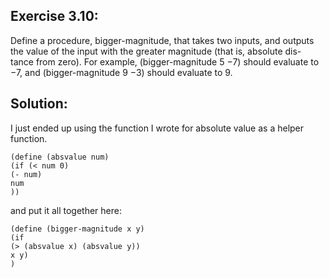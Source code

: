 ## Exercise 3.10:

Define a procedure, bigger-magnitude, that takes two inputs, and outputs the value of the input with the greater magnitude (that is, absolute dis- tance from zero). For example, (bigger-magnitude 5 −7) should evaluate to −7, and (bigger-magnitude 9 −3) should evaluate to 9.

## Solution:

I just ended up using the function I wrote for absolute value as a helper function.

    (define (absvalue num)
    (if (< num 0)
    (- num)
    num
    ))

and put it all together here:

    (define (bigger-magnitude x y)
    (if
    (> (absvalue x) (absvalue y))
    x y)
    )